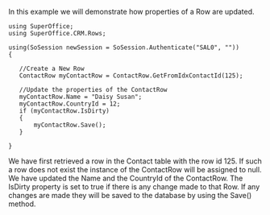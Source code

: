 <properties date="2016-05-11"
SortOrder="22"
/>

 

In this example we will demonstrate how properties of a Row are updated.

```
using SuperOffice;
using SuperOffice.CRM.Rows;
 
using(SoSession newSession = SoSession.Authenticate("SAL0", ""))
{
 
   //Create a New Row
   ContactRow myContactRow = ContactRow.GetFromIdxContactId(125);
  
   //Update the properties of the ContactRow
   myContactRow.Name = "Daisy Susan";
   myContactRow.CountryId = 12;
   if (myContactRow.IsDirty)
   {
       myContactRow.Save();
   }
 
}
```

 

We have first retrieved a row in the Contact table with the row id 125. If such a row does not exist the instance of the ContactRow will be assigned to null. We have updated the Name and the CountryId of the ContactRow. The IsDirty property is set to true if there is any change made to that Row. If any changes are made they will be saved to the database by using the Save() method.
